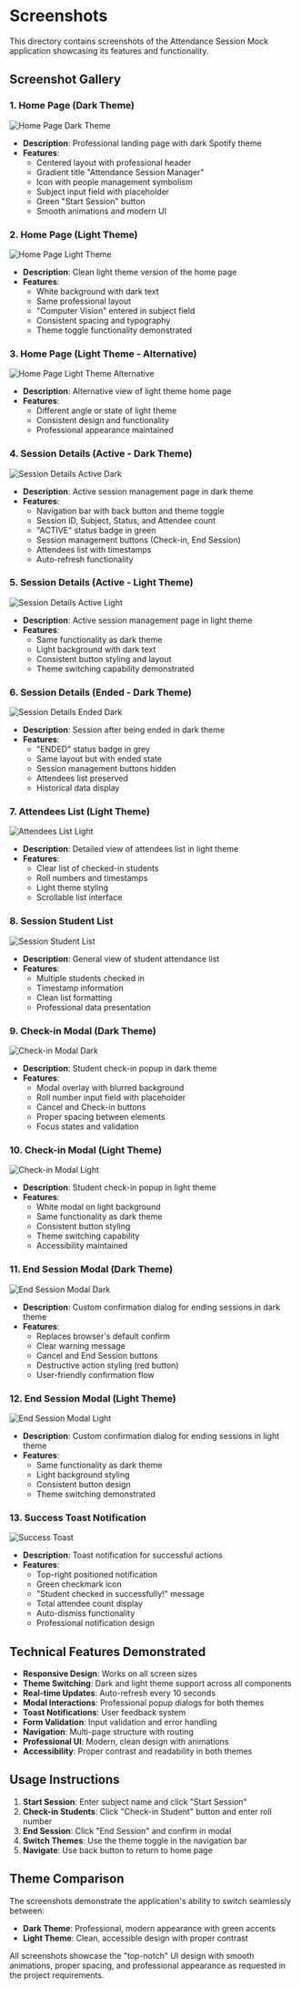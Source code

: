 # Screenshots

This directory contains screenshots of the Attendance Session Mock application showcasing its features and functionality.

## Screenshot Gallery

### 1. Home Page (Dark Theme)
![Home Page Dark Theme](home-dark.png)
- **Description**: Professional landing page with dark Spotify theme
- **Features**: 
  - Centered layout with professional header
  - Gradient title "Attendance Session Manager"
  - Icon with people management symbolism
  - Subject input field with placeholder
  - Green "Start Session" button
  - Smooth animations and modern UI

### 2. Home Page (Light Theme)
![Home Page Light Theme](home%20light.png)
- **Description**: Clean light theme version of the home page
- **Features**:
  - White background with dark text
  - Same professional layout
  - "Computer Vision" entered in subject field
  - Consistent spacing and typography
  - Theme toggle functionality demonstrated

### 3. Home Page (Light Theme - Alternative)
![Home Page Light Theme Alternative](home%20light-2.png)
- **Description**: Alternative view of light theme home page
- **Features**:
  - Different angle or state of light theme
  - Consistent design and functionality
  - Professional appearance maintained

### 4. Session Details (Active - Dark Theme)
![Session Details Active Dark](session%20active-dark.png)
- **Description**: Active session management page in dark theme
- **Features**:
  - Navigation bar with back button and theme toggle
  - Session ID, Subject, Status, and Attendee count
  - "ACTIVE" status badge in green
  - Session management buttons (Check-in, End Session)
  - Attendees list with timestamps
  - Auto-refresh functionality

### 5. Session Details (Active - Light Theme)
![Session Details Active Light](session%20active-light.png)
- **Description**: Active session management page in light theme
- **Features**:
  - Same functionality as dark theme
  - Light background with dark text
  - Consistent button styling and layout
  - Theme switching capability demonstrated

### 6. Session Details (Ended - Dark Theme)
![Session Details Ended Dark](session-ended%20dark.png)
- **Description**: Session after being ended in dark theme
- **Features**:
  - "ENDED" status badge in grey
  - Same layout but with ended state
  - Session management buttons hidden
  - Attendees list preserved
  - Historical data display

### 7. Attendees List (Light Theme)
![Attendees List Light](session%20attendance%20list%20light.png)
- **Description**: Detailed view of attendees list in light theme
- **Features**:
  - Clear list of checked-in students
  - Roll numbers and timestamps
  - Light theme styling
  - Scrollable list interface

### 8. Session Student List
![Session Student List](session%20student%20list.png)
- **Description**: General view of student attendance list
- **Features**:
  - Multiple students checked in
  - Timestamp information
  - Clean list formatting
  - Professional data presentation

### 9. Check-in Modal (Dark Theme)
![Check-in Modal Dark](checkin-modal-dark.png)
- **Description**: Student check-in popup in dark theme
- **Features**:
  - Modal overlay with blurred background
  - Roll number input field with placeholder
  - Cancel and Check-in buttons
  - Proper spacing between elements
  - Focus states and validation

### 10. Check-in Modal (Light Theme)
![Check-in Modal Light](checkin-modal-light.png)
- **Description**: Student check-in popup in light theme
- **Features**:
  - White modal on light background
  - Same functionality as dark theme
  - Consistent button styling
  - Theme switching capability
  - Accessibility maintained

### 11. End Session Modal (Dark Theme)
![End Session Modal Dark](end-session-moda-dark.png)
- **Description**: Custom confirmation dialog for ending sessions in dark theme
- **Features**:
  - Replaces browser's default confirm
  - Clear warning message
  - Cancel and End Session buttons
  - Destructive action styling (red button)
  - User-friendly confirmation flow

### 12. End Session Modal (Light Theme)
![End Session Modal Light](end-session-moda-light.png)
- **Description**: Custom confirmation dialog for ending sessions in light theme
- **Features**:
  - Same functionality as dark theme
  - Light background styling
  - Consistent button design
  - Theme switching demonstrated

### 13. Success Toast Notification
![Success Toast](success%20toast.png)
- **Description**: Toast notification for successful actions
- **Features**:
  - Top-right positioned notification
  - Green checkmark icon
  - "Student checked in successfully!" message
  - Total attendee count display
  - Auto-dismiss functionality
  - Professional notification design

## Technical Features Demonstrated

- **Responsive Design**: Works on all screen sizes
- **Theme Switching**: Dark and light theme support across all components
- **Real-time Updates**: Auto-refresh every 10 seconds
- **Modal Interactions**: Professional popup dialogs for both themes
- **Toast Notifications**: User feedback system
- **Form Validation**: Input validation and error handling
- **Navigation**: Multi-page structure with routing
- **Professional UI**: Modern, clean design with animations
- **Accessibility**: Proper contrast and readability in both themes

## Usage Instructions

1. **Start Session**: Enter subject name and click "Start Session"
2. **Check-in Students**: Click "Check-in Student" button and enter roll number
3. **End Session**: Click "End Session" and confirm in modal
4. **Switch Themes**: Use the theme toggle in the navigation bar
5. **Navigate**: Use back button to return to home page

## Theme Comparison

The screenshots demonstrate the application's ability to switch seamlessly between:
- **Dark Theme**: Professional, modern appearance with green accents
- **Light Theme**: Clean, accessible design with proper contrast

All screenshots showcase the "top-notch" UI design with smooth animations, proper spacing, and professional appearance as requested in the project requirements.
